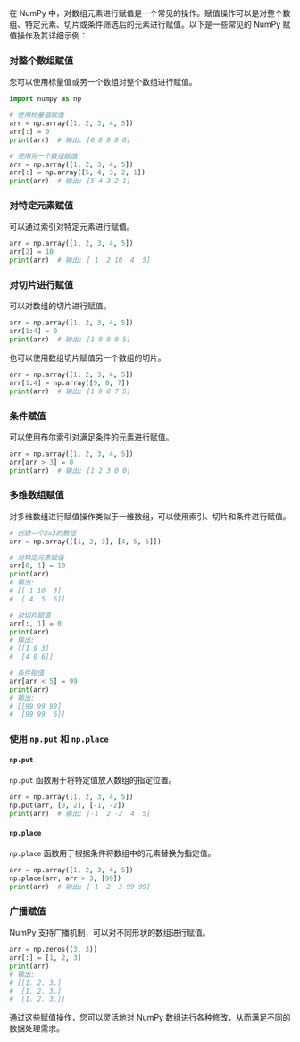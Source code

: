 在 NumPy 中，对数组元素进行赋值是一个常见的操作。赋值操作可以是对整个数组、特定元素、切片或条件筛选后的元素进行赋值。以下是一些常见的 NumPy 赋值操作及其详细示例：

### 对整个数组赋值

您可以使用标量值或另一个数组对整个数组进行赋值。

```python
import numpy as np

# 使用标量值赋值
arr = np.array([1, 2, 3, 4, 5])
arr[:] = 0
print(arr)  # 输出: [0 0 0 0 0]

# 使用另一个数组赋值
arr = np.array([1, 2, 3, 4, 5])
arr[:] = np.array([5, 4, 3, 2, 1])
print(arr)  # 输出: [5 4 3 2 1]
```

### 对特定元素赋值

可以通过索引对特定元素进行赋值。

```python
arr = np.array([1, 2, 3, 4, 5])
arr[2] = 10
print(arr)  # 输出: [ 1  2 10  4  5]
```

### 对切片进行赋值

可以对数组的切片进行赋值。

```python
arr = np.array([1, 2, 3, 4, 5])
arr[1:4] = 0
print(arr)  # 输出: [1 0 0 0 5]
```

也可以使用数组切片赋值另一个数组的切片。

```python
arr = np.array([1, 2, 3, 4, 5])
arr[1:4] = np.array([9, 8, 7])
print(arr)  # 输出: [1 9 8 7 5]
```

### 条件赋值

可以使用布尔索引对满足条件的元素进行赋值。

```python
arr = np.array([1, 2, 3, 4, 5])
arr[arr > 3] = 0
print(arr)  # 输出: [1 2 3 0 0]
```

### 多维数组赋值

对多维数组进行赋值操作类似于一维数组，可以使用索引、切片和条件进行赋值。

```python
# 创建一个2x3的数组
arr = np.array([[1, 2, 3], [4, 5, 6]])

# 对特定元素赋值
arr[0, 1] = 10
print(arr)
# 输出:
# [[ 1 10  3]
#  [ 4  5  6]]

# 对切片赋值
arr[:, 1] = 0
print(arr)
# 输出:
# [[1 0 3]
#  [4 0 6]]

# 条件赋值
arr[arr < 5] = 99
print(arr)
# 输出:
# [[99 99 99]
#  [99 99  6]]
```

### 使用 `np.put` 和 `np.place`

#### `np.put`

`np.put` 函数用于将特定值放入数组的指定位置。

```python
arr = np.array([1, 2, 3, 4, 5])
np.put(arr, [0, 2], [-1, -2])
print(arr)  # 输出: [-1  2 -2  4  5]
```

#### `np.place`

`np.place` 函数用于根据条件将数组中的元素替换为指定值。

```python
arr = np.array([1, 2, 3, 4, 5])
np.place(arr, arr > 3, [99])
print(arr)  # 输出: [ 1  2  3 99 99]
```

### 广播赋值

NumPy 支持广播机制，可以对不同形状的数组进行赋值。

```python
arr = np.zeros((3, 3))
arr[:] = [1, 2, 3]
print(arr)
# 输出:
# [[1. 2. 3.]
#  [1. 2. 3.]
#  [1. 2. 3.]]
```

通过这些赋值操作，您可以灵活地对 NumPy 数组进行各种修改，从而满足不同的数据处理需求。